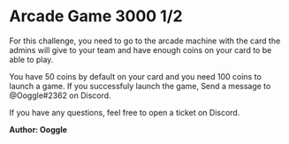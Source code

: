 # Arcade Game 3000 1/2

For this challenge, you need to go to the arcade machine with the card the admins will give to your team and have enough coins on your card to be able to play.

You have 50 coins by default on your card and you need 100 coins to launch a game. If you successfuly launch the game, Send a message to @Ooggle#2362 on Discord.

If you have any questions, feel free to open a ticket on Discord.

**Author: Ooggle**
